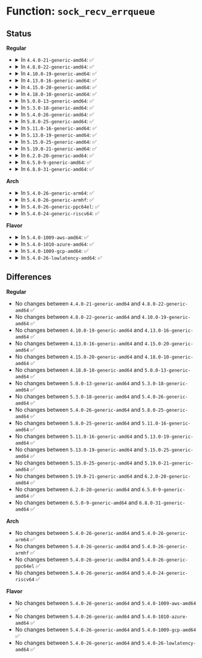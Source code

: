 # Function: <code>sock_recv_errqueue</code>

## Status
<b>Regular</b>
<ul>
<li>
<details>
<summary>In <code>4.4.0-21-generic-amd64</code>: ✅</summary>

```c
int sock_recv_errqueue(struct sock * sk, struct msghdr * msg, int len, int level, int type)
```

```json
{
  "name": "sock_recv_errqueue",
  "collision_type": "Unique Global",
  "inline_type": "No",
  "funcs": [
    {
      "addr": 18446744071586189392,
      "name": "sock_recv_errqueue",
      "external": true,
      "loc": "net/core/sock.c:2553",
      "file": "net/core/sock.c",
      "inline": "seen, unknown",
      "caller_inline": [],
      "caller_func": [
        "drivers/net/tun.c:tun_recvmsg",
        "net/packet/af_packet.c:packet_recvmsg"
      ]
    }
  ],
  "symbols": [
    {
      "addr": 18446744071586189392,
      "name": "sock_recv_errqueue",
      "section": ".text",
      "bind": "STB_GLOBAL",
      "size": 295
    }
  ]
}
```
</details>
</li>
<li>
<details>
<summary>In <code>4.8.0-22-generic-amd64</code>: ✅</summary>

```c
int sock_recv_errqueue(struct sock * sk, struct msghdr * msg, int len, int level, int type)
```

```json
{
  "name": "sock_recv_errqueue",
  "collision_type": "Unique Global",
  "inline_type": "No",
  "funcs": [
    {
      "addr": 18446744071586610128,
      "name": "sock_recv_errqueue",
      "external": true,
      "loc": "net/core/sock.c:2621",
      "file": "net/core/sock.c",
      "inline": "seen, unknown",
      "caller_inline": [],
      "caller_func": [
        "drivers/net/tun.c:tun_recvmsg",
        "net/packet/af_packet.c:packet_recvmsg"
      ]
    }
  ],
  "symbols": [
    {
      "addr": 18446744071586610128,
      "name": "sock_recv_errqueue",
      "section": ".text",
      "bind": "STB_GLOBAL",
      "size": 295
    }
  ]
}
```
</details>
</li>
<li>
<details>
<summary>In <code>4.10.0-19-generic-amd64</code>: ✅</summary>

```c
int sock_recv_errqueue(struct sock * sk, struct msghdr * msg, int len, int level, int type)
```

```json
{
  "name": "sock_recv_errqueue",
  "collision_type": "Unique Global",
  "inline_type": "No",
  "funcs": [
    {
      "addr": 18446744071586794480,
      "name": "sock_recv_errqueue",
      "external": true,
      "loc": "net/core/sock.c:2648",
      "file": "net/core/sock.c",
      "inline": "seen, unknown",
      "caller_inline": [],
      "caller_func": [
        "drivers/net/tun.c:tun_recvmsg",
        "net/packet/af_packet.c:packet_recvmsg"
      ]
    }
  ],
  "symbols": [
    {
      "addr": 18446744071586794480,
      "name": "sock_recv_errqueue",
      "section": ".text",
      "bind": "STB_GLOBAL",
      "size": 295
    }
  ]
}
```
</details>
</li>
<li>
<details>
<summary>In <code>4.13.0-16-generic-amd64</code>: ✅</summary>

```c
int sock_recv_errqueue(struct sock * sk, struct msghdr * msg, int len, int level, int type)
```

```json
{
  "name": "sock_recv_errqueue",
  "collision_type": "Unique Global",
  "inline_type": "No",
  "funcs": [
    {
      "addr": 18446744071586917856,
      "name": "sock_recv_errqueue",
      "external": true,
      "loc": "net/core/sock.c:2815",
      "file": "net/core/sock.c",
      "inline": "seen, unknown",
      "caller_inline": [],
      "caller_func": [
        "drivers/net/tun.c:tun_recvmsg",
        "net/packet/af_packet.c:packet_recvmsg"
      ]
    }
  ],
  "symbols": [
    {
      "addr": 18446744071586917856,
      "name": "sock_recv_errqueue",
      "section": ".text",
      "bind": "STB_GLOBAL",
      "size": 292
    }
  ]
}
```
</details>
</li>
<li>
<details>
<summary>In <code>4.15.0-20-generic-amd64</code>: ✅</summary>

```c
int sock_recv_errqueue(struct sock * sk, struct msghdr * msg, int len, int level, int type)
```

```json
{
  "name": "sock_recv_errqueue",
  "collision_type": "Unique Global",
  "inline_type": "No",
  "funcs": [
    {
      "addr": 18446744071587410128,
      "name": "sock_recv_errqueue",
      "external": true,
      "loc": "net/core/sock.c:2876",
      "file": "net/core/sock.c",
      "inline": "seen, unknown",
      "caller_inline": [],
      "caller_func": [
        "drivers/net/tun.c:tun_recvmsg",
        "net/packet/af_packet.c:packet_recvmsg"
      ]
    }
  ],
  "symbols": [
    {
      "addr": 18446744071587410128,
      "name": "sock_recv_errqueue",
      "section": ".text",
      "bind": "STB_GLOBAL",
      "size": 292
    }
  ]
}
```
</details>
</li>
<li>
<details>
<summary>In <code>4.18.0-10-generic-amd64</code>: ✅</summary>

```c
int sock_recv_errqueue(struct sock * sk, struct msghdr * msg, int len, int level, int type)
```

```json
{
  "name": "sock_recv_errqueue",
  "collision_type": "Unique Global",
  "inline_type": "No",
  "funcs": [
    {
      "addr": 18446744071587713360,
      "name": "sock_recv_errqueue",
      "external": true,
      "loc": "net/core/sock.c:2951",
      "file": "net/core/sock.c",
      "inline": "seen, unknown",
      "caller_inline": [],
      "caller_func": [
        "drivers/net/tun.c:tun_recvmsg",
        "net/packet/af_packet.c:packet_recvmsg"
      ]
    }
  ],
  "symbols": [
    {
      "addr": 18446744071587713360,
      "name": "sock_recv_errqueue",
      "section": ".text",
      "bind": "STB_GLOBAL",
      "size": 294
    }
  ]
}
```
</details>
</li>
<li>
<details>
<summary>In <code>5.0.0-13-generic-amd64</code>: ✅</summary>

```c
int sock_recv_errqueue(struct sock * sk, struct msghdr * msg, int len, int level, int type)
```

```json
{
  "name": "sock_recv_errqueue",
  "collision_type": "Unique Global",
  "inline_type": "No",
  "funcs": [
    {
      "addr": 18446744071587846688,
      "name": "sock_recv_errqueue",
      "external": true,
      "loc": "net/core/sock.c:2902",
      "file": "net/core/sock.c",
      "inline": "seen, unknown",
      "caller_inline": [],
      "caller_func": [
        "drivers/net/tun.c:tun_recvmsg",
        "net/packet/af_packet.c:packet_recvmsg"
      ]
    }
  ],
  "symbols": [
    {
      "addr": 18446744071587846688,
      "name": "sock_recv_errqueue",
      "section": ".text",
      "bind": "STB_GLOBAL",
      "size": 291
    }
  ]
}
```
</details>
</li>
<li>
<details>
<summary>In <code>5.3.0-18-generic-amd64</code>: ✅</summary>

```c
int sock_recv_errqueue(struct sock * sk, struct msghdr * msg, int len, int level, int type)
```

```json
{
  "name": "sock_recv_errqueue",
  "collision_type": "Unique Global",
  "inline_type": "No",
  "funcs": [
    {
      "addr": 18446744071588151104,
      "name": "sock_recv_errqueue",
      "external": true,
      "loc": "net/core/sock.c:3050",
      "file": "net/core/sock.c",
      "inline": "seen, unknown",
      "caller_inline": [],
      "caller_func": [
        "drivers/net/tun.c:tun_recvmsg",
        "net/packet/af_packet.c:packet_recvmsg"
      ]
    }
  ],
  "symbols": [
    {
      "addr": 18446744071588151104,
      "name": "sock_recv_errqueue",
      "section": ".text",
      "bind": "STB_GLOBAL",
      "size": 298
    }
  ]
}
```
</details>
</li>
<li>
<details>
<summary>In <code>5.4.0-26-generic-amd64</code>: ✅</summary>

```c
int sock_recv_errqueue(struct sock * sk, struct msghdr * msg, int len, int level, int type)
```

```json
{
  "name": "sock_recv_errqueue",
  "collision_type": "Unique Global",
  "inline_type": "No",
  "funcs": [
    {
      "addr": 18446744071588356336,
      "name": "sock_recv_errqueue",
      "external": true,
      "loc": "net/core/sock.c:3065",
      "file": "net/core/sock.c",
      "inline": "seen, unknown",
      "caller_inline": [],
      "caller_func": [
        "drivers/net/tun.c:tun_recvmsg",
        "net/packet/af_packet.c:packet_recvmsg"
      ]
    }
  ],
  "symbols": [
    {
      "addr": 18446744071588356336,
      "name": "sock_recv_errqueue",
      "section": ".text",
      "bind": "STB_GLOBAL",
      "size": 298
    }
  ]
}
```
</details>
</li>
<li>
<details>
<summary>In <code>5.8.0-25-generic-amd64</code>: ✅</summary>

```c
int sock_recv_errqueue(struct sock * sk, struct msghdr * msg, int len, int level, int type)
```

```json
{
  "name": "sock_recv_errqueue",
  "collision_type": "Unique Global",
  "inline_type": "No",
  "funcs": [
    {
      "addr": 18446744071589219328,
      "name": "sock_recv_errqueue",
      "external": true,
      "loc": "net/core/sock.c:3194",
      "file": "net/core/sock.c",
      "inline": "seen, unknown",
      "caller_inline": [],
      "caller_func": [
        "drivers/net/tun.c:tun_recvmsg",
        "net/packet/af_packet.c:packet_recvmsg"
      ]
    }
  ],
  "symbols": [
    {
      "addr": 18446744071589219328,
      "name": "sock_recv_errqueue",
      "section": ".text",
      "bind": "STB_GLOBAL",
      "size": 298
    }
  ]
}
```
</details>
</li>
<li>
<details>
<summary>In <code>5.11.0-16-generic-amd64</code>: ✅</summary>

```c
int sock_recv_errqueue(struct sock * sk, struct msghdr * msg, int len, int level, int type)
```

```json
{
  "name": "sock_recv_errqueue",
  "collision_type": "Unique Global",
  "inline_type": "No",
  "funcs": [
    {
      "addr": 18446744071589217472,
      "name": "sock_recv_errqueue",
      "external": true,
      "loc": "net/core/sock.c:3174",
      "file": "net/core/sock.c",
      "inline": "seen, unknown",
      "caller_inline": [],
      "caller_func": [
        "drivers/net/tun.c:tun_recvmsg",
        "net/packet/af_packet.c:packet_recvmsg"
      ]
    }
  ],
  "symbols": [
    {
      "addr": 18446744071589217472,
      "name": "sock_recv_errqueue",
      "section": ".text",
      "bind": "STB_GLOBAL",
      "size": 298
    }
  ]
}
```
</details>
</li>
<li>
<details>
<summary>In <code>5.13.0-19-generic-amd64</code>: ✅</summary>

```c
int sock_recv_errqueue(struct sock * sk, struct msghdr * msg, int len, int level, int type)
```

```json
{
  "name": "sock_recv_errqueue",
  "collision_type": "Unique Global",
  "inline_type": "No",
  "funcs": [
    {
      "addr": 18446744071589111136,
      "name": "sock_recv_errqueue",
      "external": true,
      "loc": "net/core/sock.c:3197",
      "file": "net/core/sock.c",
      "inline": "seen, unknown",
      "caller_inline": [],
      "caller_func": [
        "drivers/net/tun.c:tun_recvmsg",
        "net/packet/af_packet.c:packet_recvmsg"
      ]
    }
  ],
  "symbols": [
    {
      "addr": 18446744071589111136,
      "name": "sock_recv_errqueue",
      "section": ".text",
      "bind": "STB_GLOBAL",
      "size": 298
    }
  ]
}
```
</details>
</li>
<li>
<details>
<summary>In <code>5.15.0-25-generic-amd64</code>: ✅</summary>

```c
int sock_recv_errqueue(struct sock * sk, struct msghdr * msg, int len, int level, int type)
```

```json
{
  "name": "sock_recv_errqueue",
  "collision_type": "Unique Global",
  "inline_type": "No",
  "funcs": [
    {
      "addr": 18446744071589829376,
      "name": "sock_recv_errqueue",
      "external": true,
      "loc": "net/core/sock.c:3323",
      "file": "net/core/sock.c",
      "inline": "seen, unknown",
      "caller_inline": [],
      "caller_func": [
        "drivers/net/tun.c:tun_recvmsg",
        "net/packet/af_packet.c:packet_recvmsg"
      ]
    }
  ],
  "symbols": [
    {
      "addr": 18446744071589829376,
      "name": "sock_recv_errqueue",
      "section": ".text",
      "bind": "STB_GLOBAL",
      "size": 298
    }
  ]
}
```
</details>
</li>
<li>
<details>
<summary>In <code>5.19.0-21-generic-amd64</code>: ✅</summary>

```c
int sock_recv_errqueue(struct sock * sk, struct msghdr * msg, int len, int level, int type)
```

```json
{
  "name": "sock_recv_errqueue",
  "collision_type": "Unique Global",
  "inline_type": "No",
  "funcs": [
    {
      "addr": 18446744071591348368,
      "name": "sock_recv_errqueue",
      "external": true,
      "loc": "net/core/sock.c:3509",
      "file": "net/core/sock.c",
      "inline": "seen, unknown",
      "caller_inline": [],
      "caller_func": [
        "drivers/net/tun.c:tun_recvmsg",
        "net/packet/af_packet.c:packet_recvmsg"
      ]
    }
  ],
  "symbols": [
    {
      "addr": 18446744071591348368,
      "name": "sock_recv_errqueue",
      "section": ".text",
      "bind": "STB_GLOBAL",
      "size": 315
    }
  ]
}
```
</details>
</li>
<li>
<details>
<summary>In <code>6.2.0-20-generic-amd64</code>: ✅</summary>

```c
int sock_recv_errqueue(struct sock * sk, struct msghdr * msg, int len, int level, int type)
```

```json
{
  "name": "sock_recv_errqueue",
  "collision_type": "Unique Global",
  "inline_type": "No",
  "funcs": [
    {
      "addr": 18446744071593112352,
      "name": "sock_recv_errqueue",
      "external": true,
      "loc": "net/core/sock.c:3598",
      "file": "net/core/sock.c",
      "inline": "seen, unknown",
      "caller_inline": [],
      "caller_func": [
        "drivers/net/tun.c:tun_recvmsg",
        "net/packet/af_packet.c:packet_recvmsg"
      ]
    }
  ],
  "symbols": [
    {
      "addr": 18446744071593112352,
      "name": "sock_recv_errqueue",
      "section": ".text",
      "bind": "STB_GLOBAL",
      "size": 314
    }
  ]
}
```
</details>
</li>
<li>
<details>
<summary>In <code>6.5.0-9-generic-amd64</code>: ✅</summary>

```c
int sock_recv_errqueue(struct sock * sk, struct msghdr * msg, int len, int level, int type)
```

```json
{
  "name": "sock_recv_errqueue",
  "collision_type": "Unique Global",
  "inline_type": "No",
  "funcs": [
    {
      "addr": 18446744071593563888,
      "name": "sock_recv_errqueue",
      "external": true,
      "loc": "net/core/sock.c:3631",
      "file": "net/core/sock.c",
      "inline": "seen, unknown",
      "caller_inline": [],
      "caller_func": [
        "drivers/net/tun.c:tun_recvmsg",
        "net/packet/af_packet.c:packet_recvmsg"
      ]
    }
  ],
  "symbols": [
    {
      "addr": 18446744071593563888,
      "name": "sock_recv_errqueue",
      "section": ".text",
      "bind": "STB_GLOBAL",
      "size": 314
    }
  ]
}
```
</details>
</li>
<li>
<details>
<summary>In <code>6.8.0-31-generic-amd64</code>: ✅</summary>

```c
int sock_recv_errqueue(struct sock * sk, struct msghdr * msg, int len, int level, int type)
```

```json
{
  "name": "sock_recv_errqueue",
  "collision_type": "Unique Global",
  "inline_type": "No",
  "funcs": [
    {
      "addr": 18446744071594336480,
      "name": "sock_recv_errqueue",
      "external": true,
      "loc": "net/core/sock.c:3639",
      "file": "net/core/sock.c",
      "inline": "seen, unknown",
      "caller_inline": [],
      "caller_func": [
        "drivers/net/tun.c:tun_recvmsg",
        "net/packet/af_packet.c:packet_recvmsg"
      ]
    }
  ],
  "symbols": [
    {
      "addr": 18446744071594336480,
      "name": "sock_recv_errqueue",
      "section": ".text",
      "bind": "STB_GLOBAL",
      "size": 317
    }
  ]
}
```
</details>
</li>
</ul>
<b>Arch</b>
<ul>
<li>
<details>
<summary>In <code>5.4.0-26-generic-arm64</code>: ✅</summary>

```c
int sock_recv_errqueue(struct sock * sk, struct msghdr * msg, int len, int level, int type)
```

```json
{
  "name": "sock_recv_errqueue",
  "collision_type": "Unique Global",
  "inline_type": "No",
  "funcs": [
    {
      "addr": 18446603336501861160,
      "name": "sock_recv_errqueue",
      "external": true,
      "loc": "net/core/sock.c:3065",
      "file": "net/core/sock.c",
      "inline": "seen, unknown",
      "caller_inline": [],
      "caller_func": [
        "drivers/net/tun.c:tun_recvmsg",
        "net/packet/af_packet.c:packet_recvmsg"
      ]
    }
  ],
  "symbols": [
    {
      "addr": 18446603336501861160,
      "name": "sock_recv_errqueue",
      "section": ".text",
      "bind": "STB_GLOBAL",
      "size": 360
    }
  ]
}
```
</details>
</li>
<li>
<details>
<summary>In <code>5.4.0-26-generic-armhf</code>: ✅</summary>

```c
int sock_recv_errqueue(struct sock * sk, struct msghdr * msg, int len, int level, int type)
```

```json
{
  "name": "sock_recv_errqueue",
  "collision_type": "Unique Global",
  "inline_type": "No",
  "funcs": [
    {
      "addr": 3234628140,
      "name": "sock_recv_errqueue",
      "external": true,
      "loc": "net/core/sock.c:3065",
      "file": "net/core/sock.c",
      "inline": "seen, unknown",
      "caller_inline": [],
      "caller_func": [
        "drivers/net/tun.c:tun_recvmsg",
        "net/packet/af_packet.c:packet_recvmsg"
      ]
    }
  ],
  "symbols": [
    {
      "addr": 3234628140,
      "name": "sock_recv_errqueue",
      "section": ".text",
      "bind": "STB_GLOBAL",
      "size": 400
    }
  ]
}
```
</details>
</li>
<li>
<details>
<summary>In <code>5.4.0-26-generic-ppc64el</code>: ✅</summary>

```c
int sock_recv_errqueue(struct sock * sk, struct msghdr * msg, int len, int level, int type)
```

```json
{
  "name": "sock_recv_errqueue",
  "collision_type": "Unique Global",
  "inline_type": "No",
  "funcs": [
    {
      "addr": 13835058055295267376,
      "name": "sock_recv_errqueue",
      "external": true,
      "loc": "net/core/sock.c:3065",
      "file": "net/core/sock.c",
      "inline": "seen, unknown",
      "caller_inline": [],
      "caller_func": [
        "drivers/net/tun.c:tun_recvmsg",
        "net/packet/af_packet.c:packet_recvmsg"
      ]
    }
  ],
  "symbols": [
    {
      "addr": 13835058055295267376,
      "name": "sock_recv_errqueue",
      "section": ".text",
      "bind": "STB_GLOBAL",
      "size": 480
    }
  ]
}
```
</details>
</li>
<li>
<details>
<summary>In <code>5.4.0-24-generic-riscv64</code>: ✅</summary>

```c
int sock_recv_errqueue(struct sock * sk, struct msghdr * msg, int len, int level, int type)
```

```json
{
  "name": "sock_recv_errqueue",
  "collision_type": "Unique Global",
  "inline_type": "No",
  "funcs": [
    {
      "addr": 18446743936278188240,
      "name": "sock_recv_errqueue",
      "external": true,
      "loc": "net/core/sock.c:3065",
      "file": "net/core/sock.c",
      "inline": "seen, unknown",
      "caller_inline": [],
      "caller_func": [
        "drivers/net/tun.c:tun_recvmsg",
        "net/packet/af_packet.c:packet_recvmsg"
      ]
    }
  ],
  "symbols": [
    {
      "addr": 18446743936278188240,
      "name": "sock_recv_errqueue",
      "section": ".text",
      "bind": "STB_GLOBAL",
      "size": 304
    }
  ]
}
```
</details>
</li>
</ul>
<b>Flavor</b>
<ul>
<li>
<details>
<summary>In <code>5.4.0-1009-aws-amd64</code>: ✅</summary>

```c
int sock_recv_errqueue(struct sock * sk, struct msghdr * msg, int len, int level, int type)
```

```json
{
  "name": "sock_recv_errqueue",
  "collision_type": "Unique Global",
  "inline_type": "No",
  "funcs": [
    {
      "addr": 18446744071587963120,
      "name": "sock_recv_errqueue",
      "external": true,
      "loc": "net/core/sock.c:3065",
      "file": "net/core/sock.c",
      "inline": "seen, unknown",
      "caller_inline": [],
      "caller_func": [
        "drivers/net/tun.c:tun_recvmsg",
        "net/packet/af_packet.c:packet_recvmsg"
      ]
    }
  ],
  "symbols": [
    {
      "addr": 18446744071587963120,
      "name": "sock_recv_errqueue",
      "section": ".text",
      "bind": "STB_GLOBAL",
      "size": 298
    }
  ]
}
```
</details>
</li>
<li>
<details>
<summary>In <code>5.4.0-1010-azure-amd64</code>: ✅</summary>

```c
int sock_recv_errqueue(struct sock * sk, struct msghdr * msg, int len, int level, int type)
```

```json
{
  "name": "sock_recv_errqueue",
  "collision_type": "Unique Global",
  "inline_type": "No",
  "funcs": [
    {
      "addr": 18446744071587676224,
      "name": "sock_recv_errqueue",
      "external": true,
      "loc": "net/core/sock.c:3065",
      "file": "net/core/sock.c",
      "inline": "seen, unknown",
      "caller_inline": [],
      "caller_func": [
        "drivers/net/tun.c:tun_recvmsg",
        "net/packet/af_packet.c:packet_recvmsg"
      ]
    }
  ],
  "symbols": [
    {
      "addr": 18446744071587676224,
      "name": "sock_recv_errqueue",
      "section": ".text",
      "bind": "STB_GLOBAL",
      "size": 298
    }
  ]
}
```
</details>
</li>
<li>
<details>
<summary>In <code>5.4.0-1009-gcp-amd64</code>: ✅</summary>

```c
int sock_recv_errqueue(struct sock * sk, struct msghdr * msg, int len, int level, int type)
```

```json
{
  "name": "sock_recv_errqueue",
  "collision_type": "Unique Global",
  "inline_type": "No",
  "funcs": [
    {
      "addr": 18446744071588294896,
      "name": "sock_recv_errqueue",
      "external": true,
      "loc": "net/core/sock.c:3065",
      "file": "net/core/sock.c",
      "inline": "seen, unknown",
      "caller_inline": [],
      "caller_func": [
        "drivers/net/tun.c:tun_recvmsg",
        "net/packet/af_packet.c:packet_recvmsg"
      ]
    }
  ],
  "symbols": [
    {
      "addr": 18446744071588294896,
      "name": "sock_recv_errqueue",
      "section": ".text",
      "bind": "STB_GLOBAL",
      "size": 298
    }
  ]
}
```
</details>
</li>
<li>
<details>
<summary>In <code>5.4.0-26-lowlatency-amd64</code>: ✅</summary>

```c
int sock_recv_errqueue(struct sock * sk, struct msghdr * msg, int len, int level, int type)
```

```json
{
  "name": "sock_recv_errqueue",
  "collision_type": "Unique Global",
  "inline_type": "No",
  "funcs": [
    {
      "addr": 18446744071588430032,
      "name": "sock_recv_errqueue",
      "external": true,
      "loc": "net/core/sock.c:3065",
      "file": "net/core/sock.c",
      "inline": "seen, unknown",
      "caller_inline": [],
      "caller_func": [
        "drivers/net/tun.c:tun_recvmsg",
        "net/packet/af_packet.c:packet_recvmsg"
      ]
    }
  ],
  "symbols": [
    {
      "addr": 18446744071588430032,
      "name": "sock_recv_errqueue",
      "section": ".text",
      "bind": "STB_GLOBAL",
      "size": 298
    }
  ]
}
```
</details>
</li>
</ul>

## Differences
<b>Regular</b>
<ul>
<li>
No changes between <code>4.4.0-21-generic-amd64</code> and <code>4.8.0-22-generic-amd64</code> ✅
</li>
<li>
No changes between <code>4.8.0-22-generic-amd64</code> and <code>4.10.0-19-generic-amd64</code> ✅
</li>
<li>
No changes between <code>4.10.0-19-generic-amd64</code> and <code>4.13.0-16-generic-amd64</code> ✅
</li>
<li>
No changes between <code>4.13.0-16-generic-amd64</code> and <code>4.15.0-20-generic-amd64</code> ✅
</li>
<li>
No changes between <code>4.15.0-20-generic-amd64</code> and <code>4.18.0-10-generic-amd64</code> ✅
</li>
<li>
No changes between <code>4.18.0-10-generic-amd64</code> and <code>5.0.0-13-generic-amd64</code> ✅
</li>
<li>
No changes between <code>5.0.0-13-generic-amd64</code> and <code>5.3.0-18-generic-amd64</code> ✅
</li>
<li>
No changes between <code>5.3.0-18-generic-amd64</code> and <code>5.4.0-26-generic-amd64</code> ✅
</li>
<li>
No changes between <code>5.4.0-26-generic-amd64</code> and <code>5.8.0-25-generic-amd64</code> ✅
</li>
<li>
No changes between <code>5.8.0-25-generic-amd64</code> and <code>5.11.0-16-generic-amd64</code> ✅
</li>
<li>
No changes between <code>5.11.0-16-generic-amd64</code> and <code>5.13.0-19-generic-amd64</code> ✅
</li>
<li>
No changes between <code>5.13.0-19-generic-amd64</code> and <code>5.15.0-25-generic-amd64</code> ✅
</li>
<li>
No changes between <code>5.15.0-25-generic-amd64</code> and <code>5.19.0-21-generic-amd64</code> ✅
</li>
<li>
No changes between <code>5.19.0-21-generic-amd64</code> and <code>6.2.0-20-generic-amd64</code> ✅
</li>
<li>
No changes between <code>6.2.0-20-generic-amd64</code> and <code>6.5.0-9-generic-amd64</code> ✅
</li>
<li>
No changes between <code>6.5.0-9-generic-amd64</code> and <code>6.8.0-31-generic-amd64</code> ✅
</li>
</ul>
<b>Arch</b>
<ul>
<li>
No changes between <code>5.4.0-26-generic-amd64</code> and <code>5.4.0-26-generic-arm64</code> ✅
</li>
<li>
No changes between <code>5.4.0-26-generic-amd64</code> and <code>5.4.0-26-generic-armhf</code> ✅
</li>
<li>
No changes between <code>5.4.0-26-generic-amd64</code> and <code>5.4.0-26-generic-ppc64el</code> ✅
</li>
<li>
No changes between <code>5.4.0-26-generic-amd64</code> and <code>5.4.0-24-generic-riscv64</code> ✅
</li>
</ul>
<b>Flavor</b>
<ul>
<li>
No changes between <code>5.4.0-26-generic-amd64</code> and <code>5.4.0-1009-aws-amd64</code> ✅
</li>
<li>
No changes between <code>5.4.0-26-generic-amd64</code> and <code>5.4.0-1010-azure-amd64</code> ✅
</li>
<li>
No changes between <code>5.4.0-26-generic-amd64</code> and <code>5.4.0-1009-gcp-amd64</code> ✅
</li>
<li>
No changes between <code>5.4.0-26-generic-amd64</code> and <code>5.4.0-26-lowlatency-amd64</code> ✅
</li>
</ul>

